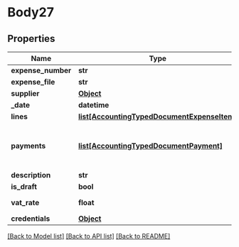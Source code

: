 # Body27

## Properties
Name | Type | Description | Notes
------------ | ------------- | ------------- | -------------
**expense_number** | **str** | Expense invoice number | [optional] 
**expense_file** | **str** | Expense file contents | [optional] 
**supplier** | [**Object**](Object.md) | Expense supplier | [optional] 
**_date** | **datetime** | Expense date | [optional] 
**lines** | [**list[AccountingTypedDocumentExpenseItem]**](AccountingTypedDocumentExpenseItem.md) | Expense items and amounts | [optional] 
**payments** | [**list[AccountingTypedDocumentPayment]**](AccountingTypedDocumentPayment.md) | Document payments&lt;div&gt;&lt;i&gt;Please note each payment should contain a single details object (Cash/BankTransfer/Cheque/CreditCard/Other), multiple payments are handled through the payments array.&lt;/i&gt;&lt;/div&gt; | [optional] 
**description** | **str** | Expense description/remarks | [optional] 
**is_draft** | **bool** | Save document as draft | [optional] 
**vat_rate** | **float** | Document VAT Rate&lt;div&gt;&lt;i&gt;Leave empty for company default&lt;/i&gt;&lt;/div&gt; | [optional] 
**credentials** | [**Object**](Object.md) | Company API credentials | 

[[Back to Model list]](../README.md#documentation-for-models) [[Back to API list]](../README.md#documentation-for-api-endpoints) [[Back to README]](../README.md)

